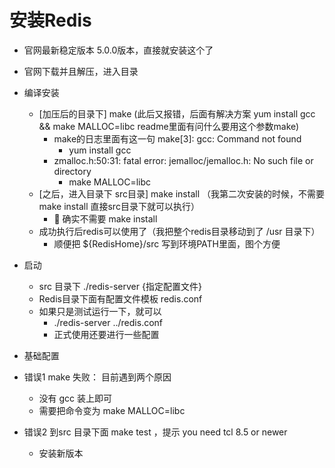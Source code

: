 # 安装Redis

- 官网最新稳定版本 5.0.0版本，直接就安装这个了
- 官网下载并且解压，进入目录
- 编译安装
  - [加压后的目录下] make  (此后又报错，后面有解决方案  yum install gcc && make MALLOC=libc  readme里面有问什么要用这个参数make)
    - make的日志里面有这一句 make[3]: gcc: Command not found
      - yum install gcc
    - zmalloc.h:50:31: fatal error: jemalloc/jemalloc.h: No such file or directory
      - make MALLOC=libc
  - [之后，进入目录下 src目录] make install （我第二次安装的时候，不需要make install 直接src目录下就可以执行）
    - 🔺 确实不需要 make install
  - 成功执行后redis可以使用了（我把整个redis目录移动到了 /usr 目录下）
    - 顺便把 ${RedisHome}/src 写到环境PATH里面，图个方便
- 启动
  - src 目录下 ./redis-server {指定配置文件}
  - Redis目录下面有配置文件模板 redis.conf
  - 如果只是测试运行一下，就可以
    - ./redis-server ../redis.conf
    - 正式使用还要进行一些配置
- 基础配置

- 错误1 make 失败： 目前遇到两个原因
  - 没有 gcc  装上即可
  - 需要把命令变为 make MALLOC=libc
- 错误2 到src 目录下面 make test ，提示 you need tcl 8.5 or newer
  - 安装新版本 
